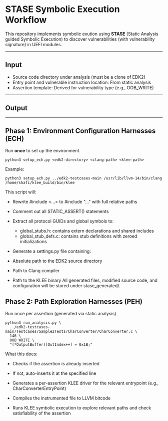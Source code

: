 # STASE Symbolic Execution Workflow

This repository implements symbolic exution using **STASE** (Static Analysis guided Symbolic Execution) to discover vulnerabilities (with vulnerability signature) in UEFI modules.

---

## Input

- Source code directory under analysis (must be a clone of EDK2)
- Entry point and vulnerable instruction location: From static analysis
- Assertion template: Derived for vulnerability type (e.g., OOB_WRITE)

---

## Output


---

## Phase 1: Environment Configuration Harnesses (ECH)

Run **once** to set up the environment.

```
python3 setup_ech.py <edk2-directory> <clang-path> <klee-path>
```
Example:
```
python3 setup_ech.py ../edk2-testcases-main /usr/lib/llvm-14/bin/clang /home/shafi/klee_build/bin/klee
```
This script will:

- Rewrite #include <...> to #include "..." with full relative paths

- Comment out all STATIC_ASSERT() statements

- Extract all protocol GUIDs and global symbols to:
  - global_stubs.h: contains extern declarations and shared includes
  - global_stub_defs.c: contains stub definitions with zeroed initializations

- Generate a settings.py file containing:

 - Absolute path to the EDK2 source directory

 - Path to Clang compiler

 - Path to the KLEE binary
All generated files, modified source code, and configuration will be stored under stase_generated/.

## Phase 2: Path Exploration Harnesses (PEH)
Run once per assertion (generated via static analysis)
```
python3 run_analysis.py \
  ../edk2-testcases-main/Testcases/Sample2Tests/CharConverter/CharConverter.c \
  146 \
  OOB_WRITE \
  "(*OutputBuffer)[OutIndex++] = 0x1B;"

```
 What this does:
- Checks if the assertion is already inserted

- If not, auto-inserts it at the specified line

- Generates a per-assertion KLEE driver for the relevant entrypoint (e.g., CharConverterEntryPoint)

- Compiles the instrumented file to LLVM bitcode

- Runs KLEE symbolic execution to explore relevant paths and check satisfiability of the assertion